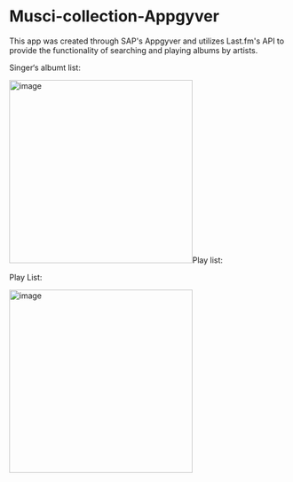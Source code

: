 # Musci-collection-Appgyver

This app was created through SAP's Appgyver and utilizes Last.fm's API to provide the functionality of searching and playing albums by artists.

Singer‘s albumt list:

<img width="330" alt="image" src="https://user-images.githubusercontent.com/56740632/218334217-3b03d128-5aa0-4585-81da-0fc22778d453.png">Play list:

Play List:

<img width="330" alt="image" src="https://user-images.githubusercontent.com/56740632/218334256-82802788-d2ca-4c75-8d0c-1d24e3770cdc.png">
